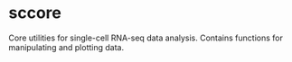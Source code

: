 # sccore

Core utilities for single-cell RNA-seq data analysis. Contains functions for manipulating and plotting data.